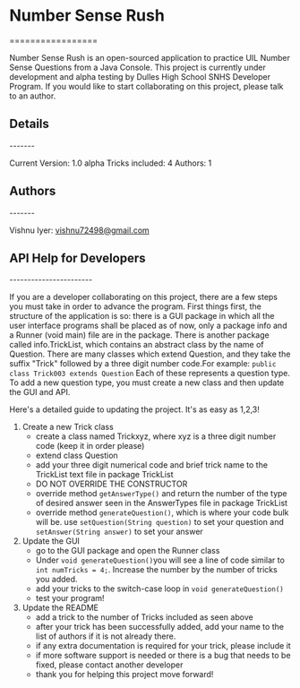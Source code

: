 <h1>Number Sense Rush</h1>
=================

Number Sense Rush is an open-sourced application to practice UIL Number Sense Questions from a Java Console. This project is currently under development and alpha testing by Dulles High School SNHS Developer Program. If you would like to start collaborating on this project, please talk to an author.

<h2>Details</h2>
-------

Current Version: 1.0 alpha
Tricks included: 4
Authors: 1

<h2>Authors</h2>
-------

Vishnu Iyer: vishnu72498@gmail.com

<h2>API Help for Developers</h2>
-----------------------

If you are a developer collaborating on this project, there are a few steps you must take in order to advance the program. First things first, the structure of the application is so: there is a GUI package in which all the user interface programs shall be placed as of now, only a package info and a Runner (void main) file are in the package. There is another package called info.TrickList, which contains an abstract class by the name of Question. There are many classes which extend Question, and they take the suffix "Trick" followed by a three digit number code.For example:
<code>public class Trick003 extends Question</code>
Each of these represents a question type. To add a new question type, you must create a new class and then update the GUI and API.

Here's a detailed guide to updating the project. It's as easy as 1,2,3!

<ol>
	<li>	Create a new Trick class
		<ul>
			<li>	create a class named Trickxyz, where xyz is a three digit number code (keep it in order please)</li>
			<li>	extend class Question</li>
			<li>	add your three digit numerical code and brief trick name to  the TrickList text file in package TrickList</li>
			<li>	DO NOT OVERRIDE THE CONSTRUCTOR</li>
			<li> 	override method <code>getAnswerType()</code> and return the number of the type of desired answer seen in the AnswerTypes file in package TrickList</li>
			<li>	override method <code>generateQuestion()</code>, which is where your code bulk will be. use <code>setQuestion(String question)</code> to set your question and <code>setAnswer(String answer)</code> to set your answer</li>
		</ul>
	</li>
	<li>	Update the GUI
		<ul><li>	go to the GUI package and open the Runner class</li>
		<li>	Under <code>void generateQuestion()</code>you will see a line of code similar to <code>int numTricks = 4;</code>. Increase the number by the number of tricks you added.</li>
		<li>	add your tricks to the switch-case loop in <code>void generateQuestion()</code></li>
		<li>	test your program!</li></ul>
	</li>
	<li> Update the README
		<ul>	<li>add a trick to the number of Tricks included as seen above</li>
		<li>	after your trick has been successfully added, add your name to the list of authors if it is not already there.</li>
		<li>	if any extra documentation is required for your trick, please include it</li>
		<li>	if more software support is needed or there is a bug that needs to be fixed, please contact another developer</li>
		<li>	thank you for helping this project move forward!</li></ul>
	</li>
</ol>
